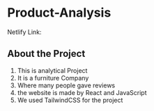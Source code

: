 # Product-Analysis

Netlify Link:

## About the Project

1. This is analytical Project
2. It is  a furniture Company
3. Where many people gave reviews
4. the website is made by React and JavaScript
5. We used TailwindCSS for the project

